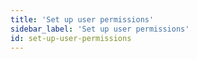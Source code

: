 ```yaml
---
title: 'Set up user permissions'
sidebar_label: 'Set up user permissions'
id: set-up-user-permissions
---
```

